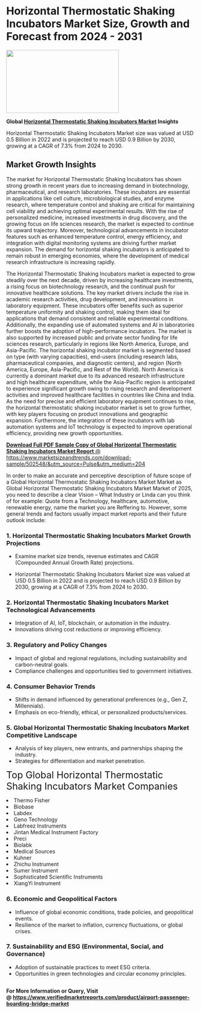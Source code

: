 <H1>Horizontal Thermostatic Shaking Incubators Market Size, Growth and Forecast from 2024 - 2031</H1><img class="aligncenter size-medium wp-image-584254" src="https://thirdeyenews.in/wp-content/uploads/2024/09/Global-Market-Research-300x168.jpeg" alt="" width="300" height="168" /><p><strong>Global&nbsp;<a href="https://www.marketsizeandtrends.com/download-sample/502548/&amp;utm_source=Pulse&amp;utm_medium=204">Horizontal Thermostatic Shaking Incubators Market</a> Insights</strong></p><p>Horizontal Thermostatic Shaking Incubators Market size was valued at USD 0.5 Billion in 2022 and is projected to reach USD 0.9 Billion by 2030, growing at a CAGR of 7.3% from 2024 to 2030.</p><p><h2>Market Growth Insights</h2> <p>The market for Horizontal Thermostatic Shaking Incubators has shown strong growth in recent years due to increasing demand in biotechnology, pharmaceutical, and research laboratories. These incubators are essential in applications like cell culture, microbiological studies, and enzyme research, where temperature control and shaking are critical for maintaining cell viability and achieving optimal experimental results. With the rise of personalized medicine, increased investments in drug discovery, and the growing focus on life sciences research, the market is expected to continue its upward trajectory. Moreover, technological advancements in incubator features such as enhanced temperature control, energy efficiency, and integration with digital monitoring systems are driving further market expansion. The demand for horizontal shaking incubators is anticipated to remain robust in emerging economies, where the development of medical research infrastructure is increasing rapidly. <a href="#"></a></p> <p>The Horizontal Thermostatic Shaking Incubators market is expected to grow steadily over the next decade, driven by increasing healthcare investments, a rising focus on biotechnology research, and the continual push for innovative healthcare solutions. The key market drivers include the rise in academic research activities, drug development, and innovations in laboratory equipment. These incubators offer benefits such as superior temperature uniformity and shaking control, making them ideal for applications that demand consistent and reliable experimental conditions. Additionally, the expanding use of automated systems and AI in laboratories further boosts the adoption of high-performance incubators. The market is also supported by increased public and private sector funding for life sciences research, particularly in regions like North America, Europe, and Asia-Pacific. The horizontal shaking incubator market is segmented based on type (with varying capacities), end-users (including research labs, pharmaceutical companies, and diagnostic centers), and region (North America, Europe, Asia-Pacific, and Rest of the World). North America is currently a dominant market due to its advanced research infrastructure and high healthcare expenditure, while the Asia-Pacific region is anticipated to experience significant growth owing to rising research and development activities and improved healthcare facilities in countries like China and India. As the need for precise and efficient laboratory equipment continues to rise, the horizontal thermostatic shaking incubator market is set to grow further, with key players focusing on product innovations and geographic expansion. Furthermore, the integration of these incubators with lab automation systems and IoT technology is expected to improve operational efficiency, providing new growth opportunities. <a href="#"></p><p><span class=""><strong>Download Full PDF Sample Copy of Global Horizontal Thermostatic Shaking Incubators Market Report</strong> @ <a href="https://www.marketsizeandtrends.com/download-sample/502548/&amp;utm_source=Pulse&amp;utm_medium=204" target="_blank">https://www.marketsizeandtrends.com/download-sample/502548/&amp;utm_source=Pulse&amp;utm_medium=204</a></span></p><p>In order to make an accurate and perceptive description of future scope of a Global&nbsp;Horizontal Thermostatic Shaking Incubators Market Market as Global&nbsp;Horizontal Thermostatic Shaking Incubators Market Market of 2025, you need to describe a clear Vision &ndash; What Industry or Linda can you think of for example: Quote from a Technology, healthcare, automotive, renewable energy, name the market you are Reffering to. However, some general trends and factors usually impact market reports and their future outlook include:</p><h3>1.&nbsp;<strong>Horizontal Thermostatic Shaking Incubators Market Growth Projections</strong></h3><ul><li>Examine market size trends, revenue estimates and CAGR (Compounded Annual Growth Rate) projections.</li><li><p>Horizontal Thermostatic Shaking Incubators Market size was valued at USD 0.5 Billion in 2022 and is projected to reach USD 0.9 Billion by 2030, growing at a CAGR of 7.3% from 2024 to 2030.</p></li></ul><h3>2.&nbsp;<strong>Horizontal Thermostatic Shaking Incubators Market Technological Advancements</strong></h3><ul><li>Integration of AI, IoT, blockchain, or automation in the industry.</li><li>Innovations driving cost reductions or improving efficiency.</li></ul><h3>3.&nbsp;<strong>Regulatory and Policy Changes</strong></h3><ul><li>Impact of global and regional regulations, including sustainability and carbon-neutral goals.</li><li>Compliance challenges and opportunities tied to government initiatives.</li></ul><h3>4.&nbsp;<strong>Consumer Behavior Trends</strong></h3><ul><li>Shifts in demand influenced by generational preferences (e.g., Gen Z, Millennials).</li><li>Emphasis on eco-friendly, ethical, or personalized products/services.</li></ul><h3>5.&nbsp;<strong>Global Horizontal Thermostatic Shaking Incubators Market Competitive Landscape</strong></h3><ul><li>Analysis of key players, new entrants, and partnerships shaping the industry.</li><li>Strategies for differentiation and market penetration.</li></ul><p data-pm-slice="1 1 []"><span style="color: inherit; font-family: inherit; font-size: 25px;">Top Global Horizontal Thermostatic Shaking Incubators Market Companies</span></p><div class="" data-test-id=""><p><li>Thermo Fisher</li><li> Biobase</li><li> Labdex</li><li> Geno Technology</li><li> Labfreez Instruments</li><li> Jintan Medical Instrument Factory</li><li> Preci</li><li> Biolabk</li><li> Medical Sources</li><li> Kuhner</li><li> Zhichu Instrument</li><li> Sumer Instrument</li><li> Sophisticated Scientific Instruments</li><li> XiangYi Instrument</li></p></div><h3>6.&nbsp;<strong>Economic and Geopolitical Factors</strong></h3><ul><li>Influence of global economic conditions, trade policies, and geopolitical events.</li><li>Resilience of the market to inflation, currency fluctuations, or global crises.</li></ul><h3>7.&nbsp;<strong>Sustainability and ESG (Environmental, Social, and Governance)</strong></h3><ul><li>Adoption of sustainable practices to meet ESG criteria.</li><li>Opportunities in green technologies and circular economy principles.</li></ul><h2><strong style="font-size: 14px;">For More Information or Query, Visit @&nbsp;</strong><a style="background-color: #ffffff; font-size: 14px;" href="https://www.marketsizeandtrends.com/report/horizontal-thermostatic-shaking-incubators-market/" target="_blank">https://www.verifiedmarketreports.com/product/airport-passenger-boarding-bridge-market</a></h2>
